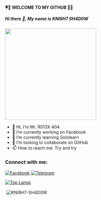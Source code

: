#### 💗💝 WELCOME TO MY GITHUB 💝💖

##### Hi there 👋, My name is KNI9H7 SH4D0W              

</div>

<img src="https://miro.medium.com/max/1400/1*nxt5ORTG3Tq-2CdNfN474Q.png" height="300" width="300" />


- 👋 Hi, I’m Mr. R013X 404
- 🔭 I’m currently working on Facebook
- 🌱 I’m currently learning Sololearn
- 👯 I’m looking to collaborate on GitHub
- 📫 How to reach me: Try and try




<h3 align="left">Connect with me:</h3>
<p align="left">
<a href="https://www.facebook.com/Mr.R013X.404"><img title="Facebook" src="https://img.shields.io/badge/Facebook-green?style=for-the-badge&logo=facebook"></a>
<a href="https://t.me/MR_R013X_404"><img title="Telegram" src="https://img.shields.io/badge/Telegram-blue?style=for-the-badge&logo=telegram"></a>



[![Top Langs](https://github-readme-stats.vercel.app/api/top-langs/?username=KNI9H7-SH4D0W&theme=compact)](https://github.com/KNI9H7-SH4D0W/github-readme-stats)

<p>&nbsp;<img align="center" src="https://github-readme-stats.vercel.app/api?username=KNI9H7-SH4D0W&theme=nord&show_icons=true&locale=en" alt="KNI9H7-SH4D0W" /></p>
